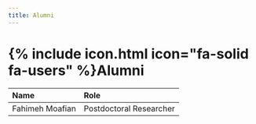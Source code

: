 ```yaml
---
title: Alumni
---
```


# {% include icon.html icon="fa-solid fa-users" %}Alumni

| Name  | Role  |
| :---- | :---- |
| Fahimeh Moafian |  Postdoctoral Researcher  |

